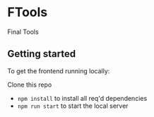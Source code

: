 # FTools
Final Tools

## Getting started

To get the frontend running locally:

Clone this repo
- `npm install` to install all req'd dependencies
- `npm run start` to start the local server